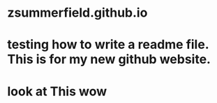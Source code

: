 # zsummerfield.github.io
# testing how to write a readme file. This is for my new github website.
# look at This wow
